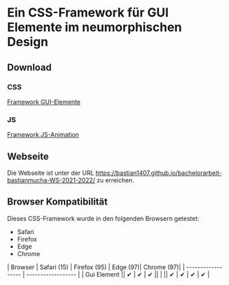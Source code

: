 # Ein CSS-Framework für GUI Elemente im neumorphischen Design

## Download

### CSS

[Framework GUI-Elemente](https://cdn.jsdelivr.net/gh/Bastian1407/bachelorarbeit-bastianmucha-WS-2021-2022@main/frameworks/gui_elemente.css)

### JS

[Framework JS-Animation](https://cdn.jsdelivr.net/gh/Bastian1407/bachelorarbeit-bastianmucha-WS-2021-2022@main/frameworks/animation.js)

## Webseite

Die Webseite ist unter der URL https://bastian1407.github.io/bachelorarbeit-bastianmucha-WS-2021-2022/ zu erreichen.

## Browser Kompatibilität
Dieses CSS-Framework wurde in den folgenden Browsern getestet:
- Safari
- Firefox
- Edge
- Chrome

| Browser | Safari (15) | Firefox (95) | Edge (97)| Chrome (97)|
| ------------------ | ------------------ |
| Gui Element || ✔ | ✔ | ✔ ||
| || ✔ | ✔ | ✔ | ✔ |

